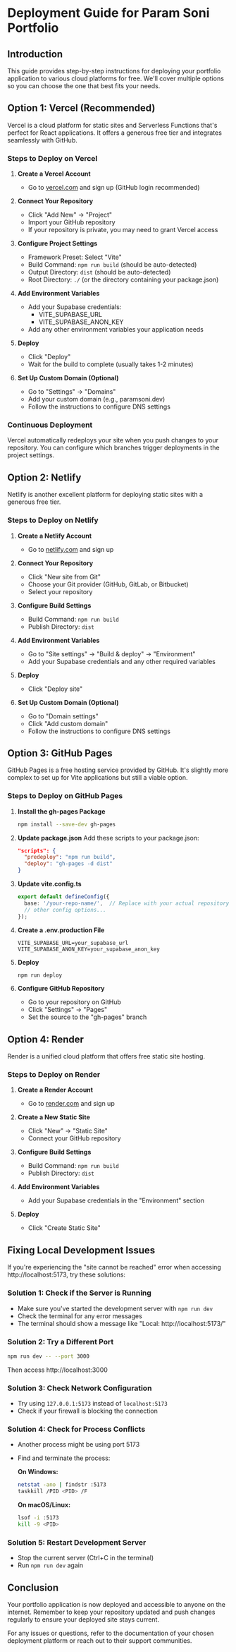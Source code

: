 # Deployment Guide for Param Soni Portfolio

## Introduction

This guide provides step-by-step instructions for deploying your portfolio application to various cloud platforms for free. We'll cover multiple options so you can choose the one that best fits your needs.

## Option 1: Vercel (Recommended)

Vercel is a cloud platform for static sites and Serverless Functions that's perfect for React applications. It offers a generous free tier and integrates seamlessly with GitHub.

### Steps to Deploy on Vercel

1. **Create a Vercel Account**
   - Go to [vercel.com](https://vercel.com) and sign up (GitHub login recommended)

2. **Connect Your Repository**
   - Click "Add New" → "Project"
   - Import your GitHub repository
   - If your repository is private, you may need to grant Vercel access

3. **Configure Project Settings**
   - Framework Preset: Select "Vite"
   - Build Command: `npm run build` (should be auto-detected)
   - Output Directory: `dist` (should be auto-detected)
   - Root Directory: `./` (or the directory containing your package.json)

4. **Add Environment Variables**
   - Add your Supabase credentials:
     - VITE_SUPABASE_URL
     - VITE_SUPABASE_ANON_KEY
   - Add any other environment variables your application needs

5. **Deploy**
   - Click "Deploy"
   - Wait for the build to complete (usually takes 1-2 minutes)

6. **Set Up Custom Domain (Optional)**
   - Go to "Settings" → "Domains"
   - Add your custom domain (e.g., paramsoni.dev)
   - Follow the instructions to configure DNS settings

### Continuous Deployment

Vercel automatically redeploys your site when you push changes to your repository. You can configure which branches trigger deployments in the project settings.

## Option 2: Netlify

Netlify is another excellent platform for deploying static sites with a generous free tier.

### Steps to Deploy on Netlify

1. **Create a Netlify Account**
   - Go to [netlify.com](https://netlify.com) and sign up

2. **Connect Your Repository**
   - Click "New site from Git"
   - Choose your Git provider (GitHub, GitLab, or Bitbucket)
   - Select your repository

3. **Configure Build Settings**
   - Build Command: `npm run build`
   - Publish Directory: `dist`

4. **Add Environment Variables**
   - Go to "Site settings" → "Build & deploy" → "Environment"
   - Add your Supabase credentials and any other required variables

5. **Deploy**
   - Click "Deploy site"

6. **Set Up Custom Domain (Optional)**
   - Go to "Domain settings"
   - Click "Add custom domain"
   - Follow the instructions to configure DNS settings

## Option 3: GitHub Pages

GitHub Pages is a free hosting service provided by GitHub. It's slightly more complex to set up for Vite applications but still a viable option.

### Steps to Deploy on GitHub Pages

1. **Install the gh-pages Package**
   ```bash
   npm install --save-dev gh-pages
   ```

2. **Update package.json**
   Add these scripts to your package.json:
   ```json
   "scripts": {
     "predeploy": "npm run build",
     "deploy": "gh-pages -d dist"
   }
   ```

3. **Update vite.config.ts**
   ```typescript
   export default defineConfig({
     base: '/your-repo-name/',  // Replace with your actual repository name
     // other config options...
   });
   ```

4. **Create a .env.production File**
   ```
   VITE_SUPABASE_URL=your_supabase_url
   VITE_SUPABASE_ANON_KEY=your_supabase_anon_key
   ```

5. **Deploy**
   ```bash
   npm run deploy
   ```

6. **Configure GitHub Repository**
   - Go to your repository on GitHub
   - Click "Settings" → "Pages"
   - Set the source to the "gh-pages" branch

## Option 4: Render

Render is a unified cloud platform that offers free static site hosting.

### Steps to Deploy on Render

1. **Create a Render Account**
   - Go to [render.com](https://render.com) and sign up

2. **Create a New Static Site**
   - Click "New" → "Static Site"
   - Connect your GitHub repository

3. **Configure Build Settings**
   - Build Command: `npm run build`
   - Publish Directory: `dist`

4. **Add Environment Variables**
   - Add your Supabase credentials in the "Environment" section

5. **Deploy**
   - Click "Create Static Site"

## Fixing Local Development Issues

If you're experiencing the "site cannot be reached" error when accessing http://localhost:5173, try these solutions:

### Solution 1: Check if the Server is Running

- Make sure you've started the development server with `npm run dev`
- Check the terminal for any error messages
- The terminal should show a message like "Local: http://localhost:5173/"

### Solution 2: Try a Different Port

```bash
npm run dev -- --port 3000
```

Then access http://localhost:3000

### Solution 3: Check Network Configuration

- Try using `127.0.0.1:5173` instead of `localhost:5173`
- Check if your firewall is blocking the connection

### Solution 4: Check for Process Conflicts

- Another process might be using port 5173
- Find and terminate the process:

  **On Windows:**
  ```bash
  netstat -ano | findstr :5173
  taskkill /PID <PID> /F
  ```

  **On macOS/Linux:**
  ```bash
  lsof -i :5173
  kill -9 <PID>
  ```

### Solution 5: Restart Development Server

- Stop the current server (Ctrl+C in the terminal)
- Run `npm run dev` again

## Conclusion

Your portfolio application is now deployed and accessible to anyone on the internet. Remember to keep your repository updated and push changes regularly to ensure your deployed site stays current.

For any issues or questions, refer to the documentation of your chosen deployment platform or reach out to their support communities.
